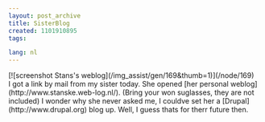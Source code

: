 ```yaml
---
layout: post_archive
title: SisterBlog
created: 1101910895
tags:

lang: nl
---
```

<div class="image">  [![screenshot Stans's weblog](/img_assist/gen/169&thumb=1)](/node/169)</div>I got a link by mail from my sister today. She opened [her personal weblog](http://www.stanske.web-log.nl/). (Bring your won suglasses, they are not included) I wonder why she never asked me, I couldve set her a [Drupal](http://www.drupal.org) blog up. Well, I guess thats for therr future then.
